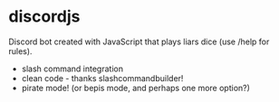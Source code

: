 # discordjs

Discord bot created with JavaScript that plays liars dice (use /help for rules). 

- slash command integration
- clean code - thanks slashcommandbuilder!
- pirate mode! (or bepis mode, and perhaps one more option?)
